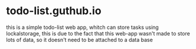 # todo-list.guthub.io
this is a simple todo-list web app, whitch can store tasks using lockalstorage, this is due to the fact that this web-app wasn't made to store lots of data, so it doesn't need to be attached to a data base
